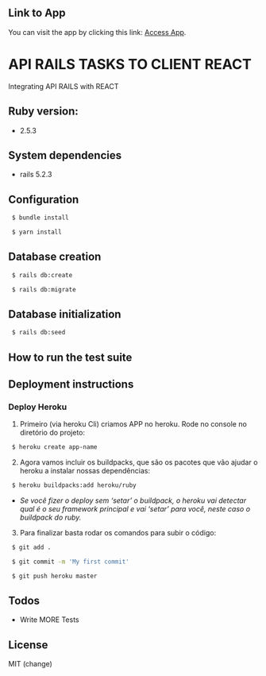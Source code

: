 ## Link to App

You can visit the app by clicking this link: [Access App](https://reluviaris-task-manager-api.herokuapp.com/tasks.json).

# API RAILS TASKS TO CLIENT REACT

Integrating API RAILS with REACT 

## Ruby version: 

* 2.5.3 

## System dependencies

* rails 5.2.3

## Configuration
```sh
 $ bundle install
```

```sh
 $ yarn install
```

## Database creation
```sh
 $ rails db:create
```
```sh
 $ rails db:migrate
```
## Database initialization
```sh
 $ rails db:seed
```
## How to run the test suite

## Deployment instructions

### Deploy Heroku

1. Primeiro (via heroku Cli) criamos APP no heroku. Rode no console no diretório do projeto:
```sh
 $ heroku create app-name
```
2. Agora vamos incluir os buildpacks, que são os pacotes que vão ajudar o heroku a instalar nossas dependências:
```sh
 $ heroku buildpacks:add heroku/ruby
```
* *Se você fizer o deploy sem ‘setar’ o buildpack, o heroku vai detectar qual é o seu framework principal e vai ‘setar’ para você, neste caso o buildpack do ruby.*

3. Para finalizar basta rodar os comandos para subir o código:

```sh
 $ git add .
```
```sh
 $ git commit -m 'My first commit'
```
```sh
 $ git push heroku master
```

## Todos

 - Write MORE Tests


License
----

MIT (change)
